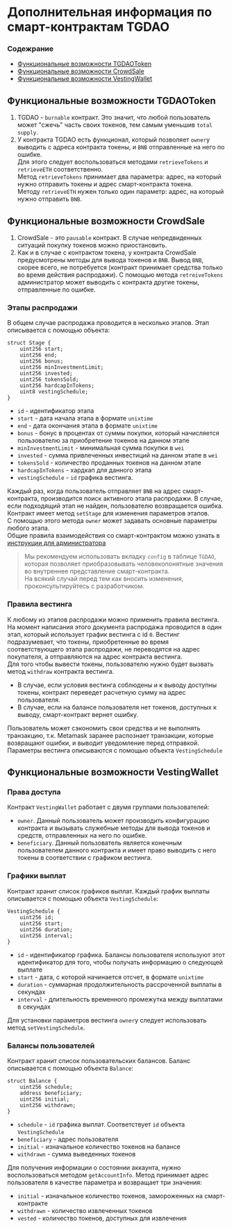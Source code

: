 # Дополнительная информация по смарт-контрактам TGDAO

### Содежрание
* [Функциональные возможности TGDAOToken](#tgdaotoken)
* [Функциональные возможности CrowdSale](#crowdsale)
* [Функциональные возможности VestingWallet](#vestingwallet)

## <a name="tgdaotoken"></a>Функциональные возможности TGDAOToken
1. TGDAO - `burnable` контракт. Это значит, что любой пользователь может "сжечь" часть своих токенов, тем самым уменьшив `total supply`.
2. У контракта TGDAO есть функционал, который позволяет `owner`у выводить с адреса контракта токены, и `BNB` отправленные на него по ошибке.  
Для этого следует воспользоваться методами `retrieveTokens` и `retrieveETH` соответственно.  
Метод `retrieveTokens` принимает два параметра: адрес, на который нужно отправить токены и адрес смарт-контракта токена.  
Методу `retrieveETH` нужен только один параметр: адрес, на который нужно отправить `BNB`.

## <a name="crowdsale"></a>Функциональные возможности CrowdSale
1. CrowdSale - это `pausable` контракт. В случае непредвиденных ситуаций покупку токенов можно приостановить.
2. Как и в случае с контрактом токена, у контракта CrowdSale предусмотрены методы для вывода токенов и `BNB`.
Вывод `BNB`, скорее всего, не потребуется (контракт принимает средства только во время действия распродажи).
С помощью метода `retreiveTokens` администратор может выводить с контракта другие токены, отправленные по ошибке.
### Этапы распродажи
В общем случае распродажа проводится в несколько этапов.
Этап описывается с помощью объекта:
```
struct Stage {
    uint256 start;
    uint256 end;
    uint256 bonus;
    uint256 minInvestmentLimit;
    uint256 invested;
    uint256 tokensSold;
    uint256 hardcapInTokens;
    uint8 vestingSchedule;
}
```
* `id` - идентификатор этапа
* `start` - дата начала этапа в формате `unixtime`
* `end` - дата окончания этапа в формате `unixtime`
* `bonus` - бонус в процентах от суммы покупки, который начисляется пользователю за приобретение токенов на данном этапе
* `minInvestmentLimit` - минимальная сумма покупки в `wei`
* `invested` - сумма привлеченных инвестиций на данном этапе в `wei`
* `tokensSold` - количество проданных токенов на данном этапе
* `hardcapInTokens` - хардкап для данного этапа
* `vestingSchedule` - `id` графика вестинга.

Каждый раз, когда пользователь отправляет `BNB` на адрес смарт-контракта, производится поиск активного этапа распродажи.
В случае, если подходящий этап не найден, пользователю возвращается ошибка.  
Контракт имеет метод `setStage` для изменения параметров этапов.  
С помощью этого метода `owner` может задавать основные параметры любого этапа.  
Общие правила взаимодействия со смарт-контрактом можно узнать в [инструкции для администратора](manager.md)  
> Мы рекомендуем использовать вкладку `config` в таблице `TGDAO`, которая позволяет приобразовывать человекопонятные значения во внутреннее представление смарт-контракта.  
> На всякий случай перед тем как вносить изменения, проконсультируйтесь с разработчиком.

### Правила вестинга
К любому из этапов распродажи можно применить правила вестинга.
На момент написания этого документа распродажа проводится в один этап, который использует график вестинга с id `0`.
Вестинг подразумевает, что токены, приобретенные во время соответствующего этапа распродажи, не переводятся на адрес покупателя, а отправляются на адрес контракта вестинга.  
Для того чтобы вывести токены, пользователю нужно будет вызвать метод `withdraw` контракта вестинга.
* В случае, если условия вестинга соблюдены и к выводу доступны токены, контракт переведет расчетную сумму на адрес пользователя.
* В случае, если на балансе пользователя нет токенов, доступных к выводу, смарт-контракт вернет ошибку.

Пользователь может сэкономить свои средства и не выполнять транзакцию, т.к. Metamask заранее распознает транзакции, которые возвращают ошибки, и выводит уведомление перед отправкой.  
Параметры вестинга описываются с помощью объекта `VestingSchedule`


## <a name="vestingwallet"></a>Функциональные возможности VestingWallet
### Права доступа
Контракт `VestingWallet` работает с двумя группами пользователей:
* `owner`. Данный пользователь может производить конфигурацию контракта и вызывать служебные методы для вывода токенов и средств, отправленных на него по ошибке.
* `beneficiary`. Данный пользователь является конечным пользователем данного контракта и имеет право выводить с него токены в соответствии с графиком вестинга.
### Графики выплат
Контракт хранит список графиков выплат. Каждый график выплаты описывается с помощью объекта `VestingSchedule`:
```
VestingSchedule {
    uint256 id;
    uint256 start;
    uint256 duration;
    uint256 interval;
}
```
* `id` - идентификатор графика. Балансы пользователя используют этот идентификатор для того, чтобы получать информацию о следующей выплате
* `start` - дата, с которой начинается отсчет, в формате `unixtime`
* `duration` - суммарная продолжительность рассроченной выплаты в секундах
* `interval` - длительность временного промежутка между выплатами в секундах

Для установки параметров вестинга `owner`у следует использовать метод `setVestingSchedule`.

### Балансы пользователей
Контракт хранит список пользовательских балансов. Баланс описывается с помощью объекта `Balance`:
```
struct Balance {
    uint256 schedule;
    address beneficiary;
    uint256 initial;
    uint256 withdrawn;
}
```
* `schedule` - `id` графика выплат. Соответствует `id` объекта `VestingSchedule`
* `beneficiary` - адрес пользователя
* `initial` - изначальное количество токенов на балансе
* `withdrawn` - сумма выведенных токенов

Для получения информации о состоянии аккаунта, нужно воспользоваться методом `getAccountInfo`.
Метод принимает адрес пользователя в качестве параметра и возвращает три значения:
* `initial` - изначальное количество токенов, замороженных на смарт-контракте
* `withdrawn` - количество извлеченных токенов
* `vested` - количество токенов, доступных для извлечения
